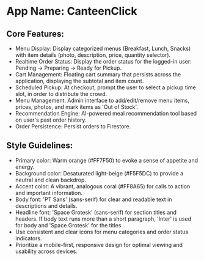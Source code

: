 # **App Name**: CanteenClick

## Core Features:

- Menu Display: Display categorized menus (Breakfast, Lunch, Snacks) with item details (photo, description, price, quantity selector).
- Realtime Order Status: Display the order status for the logged-in user: Pending → Preparing → Ready for Pickup.
- Cart Management: Floating cart summary that persists across the application, displaying the subtotal and item count.
- Scheduled Pickup: At checkout, prompt the user to select a pickup time slot, in order to distribute the crowd.
- Menu Management: Admin interface to add/edit/remove menu items, prices, photos, and mark items as 'Out of Stock'.
- Recommendation Engine: AI-powered meal recommendation tool based on user's past order history.
- Order Persistence: Persist orders to Firestore.

## Style Guidelines:

- Primary color: Warm orange (#FF7F50) to evoke a sense of appetite and energy.
- Background color: Desaturated light-beige (#F5F5DC) to provide a neutral and clean backdrop.
- Accent color: A vibrant, analogous coral (#FF8A65) for calls to action and important information.
- Body font: 'PT Sans' (sans-serif) for clear and readable text in descriptions and details.
- Headline font: 'Space Grotesk' (sans-serif) for section titles and headers. If body text runs more than a short paragraph, 'Inter' is used for body and 'Space Grotesk' for the titles
- Use consistent and clear icons for menu categories and order status indicators.
- Prioritize a mobile-first, responsive design for optimal viewing and usability across devices.
